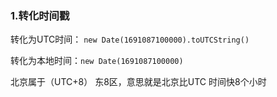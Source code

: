 ### 1.转化时间戳

转化为UTC时间： `new Date(1691087100000).toUTCString() `

转化为本地时间：`new Date(1691087100000)`

北京属于（UTC+8） 东8区，意思就是北京比UTC 时间快8个小时